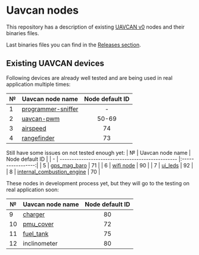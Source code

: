 
# Uavcan nodes

This repository has a description of existing [UAVCAN v0](https://legacy.uavcan.org/) nodes and their binaries files.

Last binaries files you can find in the [Releases section](https://github.com/InnopolisAero/inno_uavcan_node_binaries/releases).


## Existing UAVCAN devices

Following devices are already well tested and are being used in real application multiple times:

| № | Uavcan node name                                  | Node default ID   |
| - | ------------------------------------------------- |:-----------------:|
| 1 | [programmer-sniffer](doc/programmer_sniffer/README.md)| -             |
| 2 | [uavcan-pwm](doc/can_pwm/README.md)               | 50-69             |
| 3 | [airspeed](doc/airspeed/README.md)                | 74                |
| 4 | [rangefinder](doc/rangefinder/README.md)          | 73                |

Still have some issues on not tested enough yet:
| № | Uavcan node name                                  | Node default ID   |
| - | ------------------------------------------------- |:-----------------:|
| 5 | [gps_mag_baro](doc/gps_mag_baro/README.md)        | 71                |
| 6 | [wifi node](doc/wifi_bridge/README.md)            | 90                |
| 7 | [ui_leds](doc/ui_leds/README.md)                  | 92                |
| 8 | [internal_combustion_engine](doc/ice/README.md)   | 70                |

These nodes in development process yet, but they will go to the testing on real application soon:

| № | Uavcan node name                                  | Node default ID   |
| - | ------------------------------------------------- |:-----------------:|
| 9 | [charger](doc/charger/README.md)                  | 80                |
| 10| [pmu_cover](doc/pmu_cover/README.md)              | 72                |
| 11| [fuel_tank](doc/fuel_tank/README.md)              | 75                |
| 12| inclinometer                                      | 80                |
